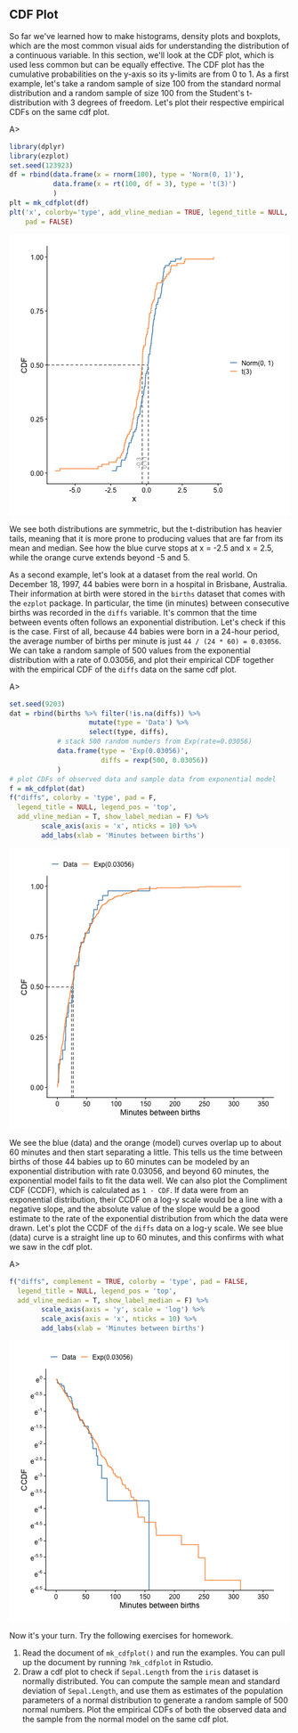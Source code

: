 ## CDF Plot

So far we've learned how to make histograms, density plots and boxplots, which are the most common visual aids for understanding the distribution of a continuous variable. In this section, we'll look at the CDF plot, which is used less common but can be equally effective. The CDF plot has the cumulative probabilities on the y-axis so its y-limits are from 0 to 1. As a first example, let's take a random sample of size 100 from the standard normal distribution and a random sample of size 100 from the Student's t-distribution with 3 degrees of freedom. Let's plot their respective empirical CDFs on the same cdf plot. 

A>
```r
library(dplyr)
library(ezplot)
set.seed(123923)
df = rbind(data.frame(x = rnorm(100), type = 'Norm(0, 1)'),
           data.frame(x = rt(100, df = 3), type = 't(3)')
           )
plt = mk_cdfplot(df)
plt('x', colorby='type', add_vline_median = TRUE, legend_title = NULL,
    pad = FALSE)
```

![Empirical CDFs of normal and t random samples](images/cdfplot_simu-1.png)

We see both distributions are symmetric, but the t-distribution has heavier tails, meaning that it is more prone to producing values that are far from its mean and median. See how the blue curve stops at x = -2.5 and x = 2.5, while the orange curve extends beyond -5 and 5. 

As a second example, let's look at a dataset from the real world. On December 18, 1997, 44 babies were born in a hospital in Brisbane, Australia. Their information at birth were stored in the `births` dataset that comes with the `ezplot` package. In particular, the time (in minutes) between consecutive births was recorded in the `diffs` variable. It's common that the time between events often follows an exponential distribution. Let's check if this is the case. First of all, because 44 babies were born in a 24-hour period, the average number of births per minute is just `44 / (24 * 60) = 0.03056`. We can take a random sample of 500 values from the exponential distribution with a rate of 0.03056, and plot their empirical CDF together with the empirical CDF of the `diffs` data on the same cdf plot. 

A>
```r
set.seed(9203)
dat = rbind(births %>% filter(!is.na(diffs)) %>% 
                    mutate(type = 'Data') %>%
                    select(type, diffs),
            # stack 500 random numbers from Exp(rate=0.03056)
            data.frame(type = 'Exp(0.03056)', 
                       diffs = rexp(500, 0.03056))
            )
# plot CDFs of observed data and sample data from exponential model
f = mk_cdfplot(dat)
f("diffs", colorby = 'type', pad = F, 
  legend_title = NULL, legend_pos = 'top',
  add_vline_median = T, show_label_median = F) %>%
        scale_axis(axis = 'x', nticks = 10) %>%
        add_labs(xlab = 'Minutes between births')
```

![Empirical CDF of time between births](images/cdfplot_time_bw_births-1.png)

We see the blue (data) and the orange (model) curves overlap up to about 60 minutes and then start separating a little. This tells us the time between births of those 44 babies up to 60 minutes can be modeled by an exponential distribution with rate 0.03056, and beyond 60 minutes, the exponential model fails to fit the data well. We can also plot the Compliment CDF (CCDF), which is calculated as `1 - CDF`. If data were from an exponential distribution, their CCDF on a log-y scale would be a line with a negative slope, and the absolute value of the slope would be a good estimate to the rate of the exponential distribution from which the data were drawn. Let's plot the CCDF of the `diffs` data on a log-y scale. We see blue (data) curve is a straight line up to 60 minutes, and this confirms with what we saw in the cdf plot. 

A>
```r
f("diffs", complement = TRUE, colorby = 'type', pad = FALSE, 
  legend_title = NULL, legend_pos = 'top',
  add_vline_median = T, show_label_median = F) %>%
        scale_axis(axis = 'y', scale = 'log') %>%
        scale_axis(axis = 'x', nticks = 10) %>%
        add_labs(xlab = 'Minutes between births')
```

![Compliment CDF of time between births](images/ccdfplot_time_bw_births-1.png)

Now it's your turn. Try the following exercises for homework.

1. Read the document of `mk_cdfplot()` and run the examples. You can pull up the document by running `?mk_cdfplot` in Rstudio. 
2. Draw a cdf plot to check if `Sepal.Length` from the `iris` dataset is normally distributed. You can compute the sample mean and standard deviation of `Sepal.Length`, and use them as estimates of the population parameters of a normal distribution to generate a random sample of 500 normal numbers. Plot the empirical CDFs of both the observed data and the sample from the normal model on the same cdf plot.
